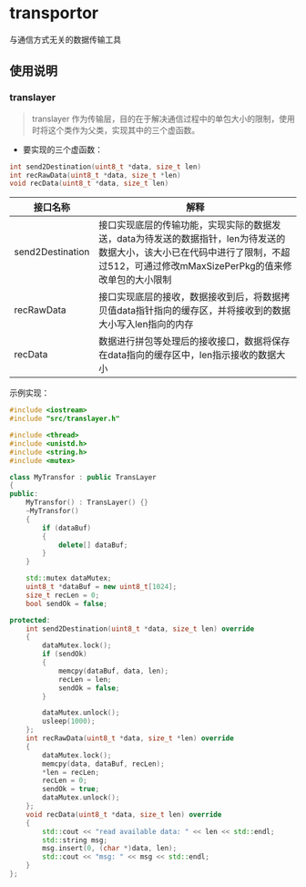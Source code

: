 # transportor
与通信方式无关的数据传输工具

## 使用说明

### translayer

> translayer 作为传输层，目的在于解决通信过程中的单包大小的限制，使用时将这个类作为父类，实现其中的三个虚函数。

* 要实现的三个虚函数：

```C++
int send2Destination(uint8_t *data, size_t len)
int recRawData(uint8_t *data, size_t *len)
void recData(uint8_t *data, size_t len)
```
|接口名称|解释|
|-|-|
|send2Destination|接口实现底层的传输功能，实现实际的数据发送，data为待发送的数据指针，len为待发送的数据大小，该大小已在代码中进行了限制，不超过512，可通过修改mMaxSizePerPkg的值来修改单包的大小限制|
|recRawData|接口实现底层的接收，数据接收到后，将数据拷贝值data指针指向的缓存区，并将接收到的数据大小写入len指向的内存|
|recData|数据进行拼包等处理后的接收接口，数据将保存在data指向的缓存区中，len指示接收的数据大小|

示例实现：

```C++
#include <iostream>
#include "src/translayer.h"

#include <thread>
#include <unistd.h>
#include <string.h>
#include <mutex>

class MyTransfor : public TransLayer
{
public:
    MyTransfor() : TransLayer() {}
    ~MyTransfor()
    {
        if (dataBuf)
        {
            delete[] dataBuf;
        }
    }

    std::mutex dataMutex;
    uint8_t *dataBuf = new uint8_t[1024];
    size_t recLen = 0;
    bool sendOk = false;

protected:
    int send2Destination(uint8_t *data, size_t len) override
    {
        dataMutex.lock();
        if (sendOk)
        {
            memcpy(dataBuf, data, len);
            recLen = len;
            sendOk = false;
        }

        dataMutex.unlock();
        usleep(1000);
    };
    int recRawData(uint8_t *data, size_t *len) override
    {
        dataMutex.lock();
        memcpy(data, dataBuf, recLen);
        *len = recLen;
        recLen = 0;
        sendOk = true;
        dataMutex.unlock();
    };
    void recData(uint8_t *data, size_t len) override
    {
        std::cout << "read available data: " << len << std::endl;
        std::string msg;
        msg.insert(0, (char *)data, len);
        std::cout << "msg: " << msg << std::endl;
    }
};

```

